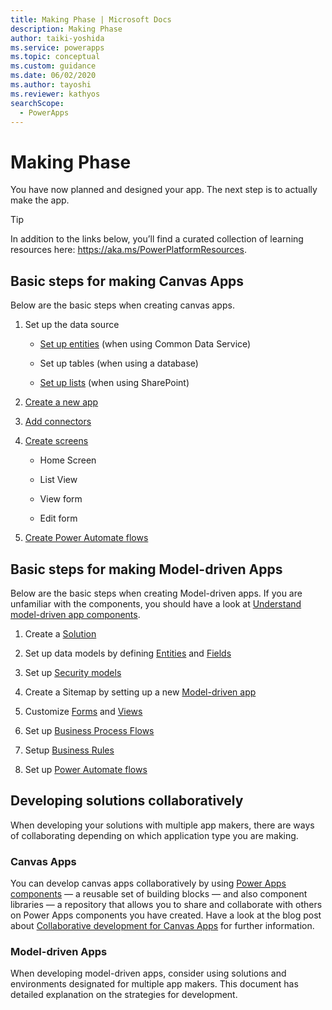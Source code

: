 ```yaml
---
title: Making Phase | Microsoft Docs
description: Making Phase
author: taiki-yoshida
ms.service: powerapps
ms.topic: conceptual
ms.custom: guidance
ms.date: 06/02/2020
ms.author: tayoshi
ms.reviewer: kathyos
searchScope:  
  - PowerApps
---
```


# Making Phase

You have now planned and designed your app. The next step is to actually make
the app.

> [!TIP]
> In addition to the links below, you’ll find a curated collection of
learning resources here: <https://aka.ms/PowerPlatformResources>.

## Basic steps for making Canvas Apps


Below are the basic steps when creating canvas apps.

1.  Set up the data source

    -   [Set up
        entities](../../maker/common-data-service/create-edit-entities)
        (when using Common Data Service)

    -   Set up tables (when using a database)

    -   [Set up
        lists](https://support.office.com/article/create-a-list-in-sharepoint-0d397414-d95f-41eb-addd-5e6eff41b083)
        (when using SharePoint)

2.  [Create a new
    app](https://docs.microsoft.com/powerapps/maker/canvas-apps/getting-started#build-an-app)

3.  [Add
    connectors](https://docs.microsoft.com/powerapps/maker/canvas-apps/add-manage-connections)

4.  [Create
    screens](https://docs.microsoft.com/powerapps/maker/canvas-apps/add-screen-context-variables)

    -   Home Screen

    -   List View

    -   View form

    -   Edit form

5.  [Create Power Automate
    flows](https://docs.microsoft.com/power-automate/get-started-logic-flow)

## Basic steps for making Model-driven Apps

Below are the basic steps when creating Model-driven apps. If you are unfamiliar
with the components, you should have a look at [Understand model-driven app
components](https://docs.microsoft.com/powerapps/maker/model-driven-apps/model-driven-app-components).

1.  Create a
    [Solution](https://docs.microsoft.com/powerapps/maker/model-driven-apps/distribute-model-driven-app)

2.  Set up data models by defining
    [Entities](https://docs.microsoft.com/powerapps/maker/common-data-service/entity-overview)
    and
    [Fields](https://docs.microsoft.com/powerapps/maker/common-data-service/fields-overview)

3.  Set up [Security
    models](https://docs.microsoft.com/power-platform/admin/security-roles-privileges)

4.  Create a Sitemap by setting up a new [Model-driven
    app](https://docs.microsoft.com/powerapps/maker/model-driven-apps/build-first-model-driven-app)

5.  Customize
    [Forms](https://docs.microsoft.com/powerapps/maker/model-driven-apps/create-design-forms)
    and
    [Views](https://docs.microsoft.com/powerapps/maker/model-driven-apps/create-edit-views)

6.  Set up [Business Process
    Flows](https://docs.microsoft.com/power-automate/business-process-flows-overview)

7.  Setup [Business
    Rules](https://docs.microsoft.com/powerapps/maker/model-driven-apps/create-business-rules-recommendations-apply-logic-form)

8.  Set up [Power Automate
    flows](https://docs.microsoft.com/power-automate/connection-cds)

## Developing solutions collaboratively

When developing your solutions with multiple app makers, there are ways of
collaborating depending on which application type you are making.

### Canvas Apps

You can develop canvas apps collaboratively by using [Power Apps
components](https://docs.microsoft.com/powerapps/maker/canvas-apps/create-component)
— a reusable set of building blocks — and also component libraries — a
repository that allows you to share and collaborate with others on Power Apps
components you have created. Have a look at the blog post about [Collaborative
development for Canvas
Apps](https://powerapps.microsoft.com/blog/collaborative-development-for-powerapps-canvas-apps/)
for further information.

### Model-driven Apps

When developing model-driven apps, consider using solutions and
environments designated for multiple app makers. This document has detailed
explanation on the strategies for development.
